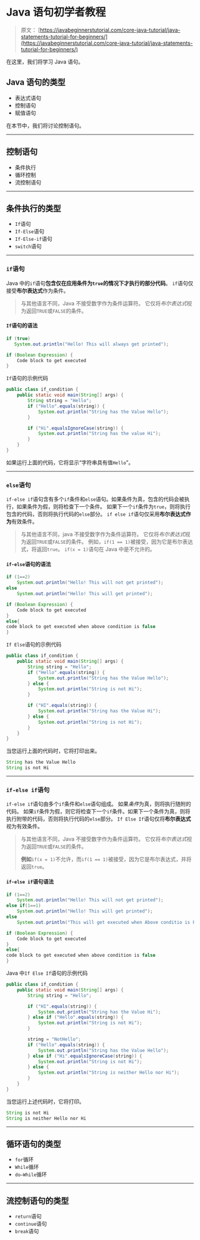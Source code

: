 # Java 语句初学者教程

> 原文： [https://javabeginnerstutorial.com/core-java-tutorial/java-statements-tutorial-for-beginners/](https://javabeginnerstutorial.com/core-java-tutorial/java-statements-tutorial-for-beginners/)

在这里，我们将学习 Java 语句。

## Java 语句的类型

*   表达式语句
*   控制语句
*   赋值语句

在本节中，我们将讨论控制语句。

* * *

## 控制语句

*   条件执行
*   循环控制
*   流控制语句

* * *

## 条件执行的类型

*   `If`语句
*   `If-Else`语句
*   `If-Else-if`语句
*   `switch`语句

* * *

### `if`语句

Java 中的`if`语句**包含仅在应用条件为`true`的情况下才执行的部分代码**。 `if`语句仅接受**布尔表达式**作为条件。

> 与其他语言不同，Java 不接受数字作为条件运算符。 它仅将*布尔表达式*视为返回`TRUE`或`FALSE`的条件。

#### `If`语句的语法

```java
if (true)
   System.out.println("Hello! This will always get printed");
```

```java
if (Boolean Expression) {
    Code block to get executed
}
```

`If`语句的示例代码

```java
public class if_condition {
    public static void main(String[] args) {
        String string = "Hello";
        if ("Hello".equals(string)) {
            System.out.println("String has the Value Hello");
        }

        if ("Hi".equalsIgnoreCase(string)) {
            System.out.println("String has the value Hi");
        }
    }
}
```

如果运行上面的代码，它将显示“字符串具有值`Hello`”。

* * *

### `else`语句

`if-else if`语句含有多个`if`条件和`else`语句。如果条件为真，包含的代码会被执行，如果条件为假，则将检查下一个条件。 如果下一个`if`条件为`true`，则将执行包含的代码，否则将执行代码的`else`部分。 `if else if`语句仅采用**布尔表达式作为**有效条件。

> 与其他语言不同，java 不接受数字作为条件运算符。 它仅将*布尔表达式*视为返回`TRUE`或`FALSE`的条件。
> 例如，`if(1 == 1)`被接受，因为它是布尔表达式，将返回`true`。 `if(x = 1)`语句在 Java 中是不允许的。

#### `if-else`语句的语法

```java
if (1==2)
	System.out.println("Hello! This will not get printed");
else
	System.out.println("Hello! This will get printed");
```

```java
if (Boolean Expression) {
    Code block to get executed
}
else{
code block to get executed when above condition is false
}
```

`If Else`语句的示例代码

```java
public class if_condition {
    public static void main(String[] args) {
        String string = "Hello";
        if ("Hello".equals(string)) {
            System.out.println("String has the Value Hello");
        } else {
            System.out.println("String is not Hi");
        }

        if ("HI".equals(string)) {
            System.out.println("String has the Value Hi");
        } else {
            System.out.println("String is not Hi");
        }
    }
}
```

当您运行上面的代码时，它将打印出来。

```java
String has the Value Hello
String is not Hi
```

* * *

### `if-else if`语句

`if-else if`语句由多个`if`条件和`else`语句组成。 如果*条件*为真，则将执行随附的代码。 如果`if`条件为假，则它将检查下一个`if`条件。如果下一个条件为真，则将执行附带的代码，否则将执行代码的`else`部分。 `If Else If`语句仅将**布尔表达式**视为有效条件。

> 与其他语言不同，Java 不接受数字作为条件运算符。 它仅将*布尔表达式*视为返回`TRUE`或`FALSE`的条件。
> 
> **例如**`if(x = 1)`不允许，而`if(1 == 1)`被接受，因为它是布尔表达式，并将返回`true`。

#### `if-else if`语句语法

```java
if (1==2)
	System.out.println("Hello! This will not get printed");
else if(1==1)
	System.out.println("Hello! This will get printed");
else
	System.out.println("This will get executed when Above conditio is FALSE");
```

```java
if (Boolean Expression) {
    Code block to get executed
}
else{
code block to get executed when above condition is false
}
```

Java 中`If Else If`语句的示例代码

```java
public class if_condition {
    public static void main(String[] args) {
        String string = "Hello";

        if ("HI".equals(string)) {
            System.out.println("String has the Value Hi");
        } else if ("Hello".equals(string)) {
            System.out.println("String is not Hi");
        }

        string = "NotHello";
        if ("Hello".equals(string)) {
            System.out.println("String has the Value Hello");
        } else if ("Hi".equalsIgnoreCase(string)) {
            System.out.println("String is not Hi");
        } else {
            System.out.println("String is neither Hello nor Hi");
        }
    }
}
```

当您运行上述代码时，它将打印。

```java
String is not Hi
String is neither Hello nor Hi
```

* * *

## 循环语句的类型

*   `for`循环
*   `While`循环
*   `do–While`循环

* * *

## 流控制语句的类型

*   `return`语句
*   `continue`语句
*   `break`语句

